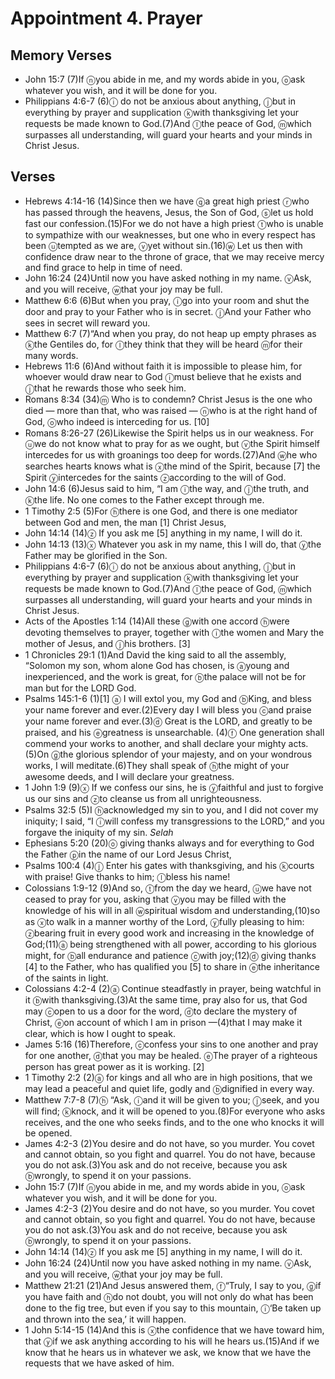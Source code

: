 #  Appointment 4. Prayer

## Memory Verses
- John 15:7 (7)<J>If <f>ⓝ</f>you abide in me, and my words abide in you, <f>ⓞ</f>ask whatever you wish, and it will be done for you.</J>
- Philippians 4:6-7 (6)<f>ⓘ</f> do not be anxious about anything, <f>ⓙ</f>but in everything by prayer and supplication <f>ⓚ</f>with thanksgiving let your requests be made known to God.(7)And <f>ⓛ</f>the peace of God, <f>ⓜ</f>which surpasses all understanding, will guard your hearts and your minds in Christ Jesus.

## Verses
- Hebrews 4:14-16 (14)<pb/>Since then we have <f>ⓠ</f>a great high priest <f>ⓡ</f>who has passed through the heavens, Jesus, the Son of God, <f>ⓢ</f>let us hold fast our confession.(15)For we do not have a high priest <f>ⓣ</f>who is unable to sympathize with our weaknesses, but one who in every respect has been <f>ⓤ</f>tempted as we are, <f>ⓥ</f>yet without sin.(16)<f>ⓦ</f> Let us then with confidence draw near to the throne of grace, that we may receive mercy and find grace to help in time of need.
- John 16:24 (24)<J>Until now you have asked nothing in my name. <f>ⓥ</f>Ask, and you will receive, <f>ⓦ</f>that your joy may be full.</J>
- Matthew 6:6 (6)<J>But when you pray, <f>ⓘ</f>go into your room and shut the door and pray to your Father who is in secret. <f>ⓙ</f>And your Father who sees in secret will reward you.</J>
- Matthew 6:7 (7)<pb/><J>“And when you pray, do not heap up empty phrases as <f>ⓚ</f>the Gentiles do, for <f>ⓛ</f>they think that they will be heard <f>ⓜ</f>for their many words.</J>
- Hebrews 11:6 (6)And without faith it is impossible to please him, for whoever would draw near to God <f>ⓘ</f>must believe that he exists and <f>ⓙ</f>that he rewards those who seek him.
- Romans 8:34 (34)<f>ⓜ</f> Who is to condemn? Christ Jesus is the one who died — more than that, who was raised — <f>ⓝ</f>who is at the right hand of God, <f>ⓞ</f>who indeed is interceding for us. <f>[10]</f>
- Romans 8:26-27 (26)<pb/>Likewise the Spirit helps us in our weakness. For <f>ⓤ</f>we do not know what to pray for as we ought, but <f>ⓥ</f>the Spirit himself intercedes for us with groanings too deep for words.(27)And <f>ⓦ</f>he who searches hearts knows what is <f>ⓧ</f>the mind of the Spirit, because <f>[7]</f> the Spirit <f>ⓨ</f>intercedes for the saints <f>ⓩ</f>according to the will of God.
- John 14:6 (6)Jesus said to him, <J>“I am <f>ⓘ</f>the way, and <f>ⓙ</f>the truth, and <f>ⓚ</f>the life. No one comes to the Father except through me.</J>
- 1 Timothy 2:5 (5)For <f>ⓗ</f>there is one God, and there is one mediator between God and men, the man <f>[1]</f> Christ Jesus,
- John 14:14 (14)<J><f>ⓩ</f> If you ask me <f>[5]</f> anything in my name, I will do it.</J>
- John 14:13 (13)<J><f>ⓧ</f> Whatever you ask in my name, this I will do, that <f>ⓨ</f>the Father may be glorified in the Son.</J>
- Philippians 4:6-7 (6)<f>ⓘ</f> do not be anxious about anything, <f>ⓙ</f>but in everything by prayer and supplication <f>ⓚ</f>with thanksgiving let your requests be made known to God.(7)And <f>ⓛ</f>the peace of God, <f>ⓜ</f>which surpasses all understanding, will guard your hearts and your minds in Christ Jesus.
- Acts of the Apostles 1:14 (14)All these <f>ⓖ</f>with one accord <f>ⓗ</f>were devoting themselves to prayer, together with <f>ⓘ</f>the women and Mary the mother of Jesus, and <f>ⓙ</f>his brothers. <f>[3]</f>
- 1 Chronicles 29:1 (1)<pb/>And David the king said to all the assembly, “Solomon my son, whom alone God has chosen, is <f>ⓐ</f>young and inexperienced, and the work is great, for <f>ⓑ</f>the palace will not be for man but for the LORD God.
- Psalms 145:1-6 (1)<f>[1]</f> <pb/><t> <f>ⓐ</f> I will extol you, my God and <f>ⓑ</f>King, </t><t>and bless your name forever and ever.</t>(2)<t>Every day I will bless you </t><t><f>ⓒ</f>and praise your name forever and ever.</t>(3)<t><f>ⓓ</f> Great is the LORD, and greatly to be praised, </t><t>and his <f>ⓔ</f>greatness is unsearchable. </t>(4)<pb/><t><f>ⓕ</f> One generation shall commend your works to another, </t><t>and shall declare your mighty acts.</t>(5)<t>On <f>ⓖ</f>the glorious splendor of your majesty, </t><t>and on your wondrous works, I will meditate.</t>(6)<t>They shall speak of <f>ⓗ</f>the might of your awesome deeds, </t><t>and I will declare your greatness.</t>
- 1 John 1:9 (9)<f>ⓧ</f> If we confess our sins, he is <f>ⓨ</f>faithful and just to forgive us our sins and <f>ⓩ</f>to cleanse us from all unrighteousness.
- Psalms 32:5 (5)<pb/><t>I <f>ⓗ</f>acknowledged my sin to you, </t><t>and I did not cover my iniquity; </t><t>I said, “I <f>ⓘ</f>will confess my transgressions to the LORD,” </t><t>and you forgave the iniquity of my sin. <pb/><i>Selah</i> <pb/></t>
- Ephesians 5:20 (20)<f>ⓞ</f> giving thanks always and for everything to God the Father <f>ⓟ</f>in the name of our Lord Jesus Christ,
- Psalms 100:4 (4)<pb/><t><f>ⓙ</f> Enter his gates with thanksgiving, </t><t>and his <f>ⓚ</f>courts with praise! </t><t>Give thanks to him; <f>ⓛ</f>bless his name! </t>
- Colossians 1:9-12 (9)<pb/>And so, <f>ⓣ</f>from the day we heard, <f>ⓤ</f>we have not ceased to pray for you, asking that <f>ⓥ</f>you may be filled with the knowledge of his will in all <f>ⓦ</f>spiritual wisdom and understanding,(10)so as <f>ⓧ</f>to walk in a manner worthy of the Lord, <f>ⓨ</f>fully pleasing to him: <f>ⓩ</f>bearing fruit in every good work and increasing in the knowledge of God;(11)<f>ⓐ</f> being strengthened with all power, according to his glorious might, for <f>ⓑ</f>all endurance and patience <f>ⓒ</f>with joy;(12)<f>ⓓ</f> giving thanks <f>[4]</f> to the Father, who has qualified you <f>[5]</f> to share in <f>ⓔ</f>the inheritance of the saints in light.
- Colossians 4:2-4 (2)<pb/><f>ⓐ</f> Continue steadfastly in prayer, being watchful in it <f>ⓑ</f>with thanksgiving.(3)At the same time, pray also for us, that God may <f>ⓒ</f>open to us a door for the word, <f>ⓓ</f>to declare the mystery of Christ, <f>ⓔ</f>on account of which I am in prison —(4)that I may make it clear, which is how I ought to speak.
- James 5:16 (16)Therefore, <f>ⓒ</f>confess your sins to one another and pray for one another, <f>ⓓ</f>that you may be healed. <f>ⓔ</f>The prayer of a righteous person has great power as it is working. <f>[2]</f>
- 1 Timothy 2:2 (2)<f>ⓐ</f> for kings and all who are in high positions, that we may lead a peaceful and quiet life, godly and <f>ⓑ</f>dignified in every way.
- Matthew 7:7-8 (7)<pb/><J><f>ⓗ</f> “Ask, <f>ⓘ</f>and it will be given to you; <f>ⓙ</f>seek, and you will find; <f>ⓚ</f>knock, and it will be opened to you.</J>(8)<J>For everyone who asks receives, and the one who seeks finds, and to the one who knocks it will be opened.</J>
- James 4:2-3 (2)You desire and do not have, so you murder. You covet and cannot obtain, so you fight and quarrel. You do not have, because you do not ask.(3)You ask and do not receive, because you ask <f>ⓑ</f>wrongly, to spend it on your passions.
- John 15:7 (7)<J>If <f>ⓝ</f>you abide in me, and my words abide in you, <f>ⓞ</f>ask whatever you wish, and it will be done for you.</J>
- James 4:2-3 (2)You desire and do not have, so you murder. You covet and cannot obtain, so you fight and quarrel. You do not have, because you do not ask.(3)You ask and do not receive, because you ask <f>ⓑ</f>wrongly, to spend it on your passions.
- John 14:14 (14)<J><f>ⓩ</f> If you ask me <f>[5]</f> anything in my name, I will do it.</J>
- John 16:24 (24)<J>Until now you have asked nothing in my name. <f>ⓥ</f>Ask, and you will receive, <f>ⓦ</f>that your joy may be full.</J>
- Matthew 21:21 (21)And Jesus answered them, <J> <f>ⓕ</f>“Truly, I say to you, <f>ⓖ</f>if you have faith and <f>ⓗ</f>do not doubt, you will not only do what has been done to the fig tree, but even if you say to this mountain, <f>ⓘ</f>‘Be taken up and thrown into the sea,’ it will happen.</J>
- 1 John 5:14-15 (14)And this is <f>ⓧ</f>the confidence that we have toward him, that <f>ⓨ</f>if we ask anything according to his will he hears us.(15)And if we know that he hears us in whatever we ask, we know that we have the requests that we have asked of him.
